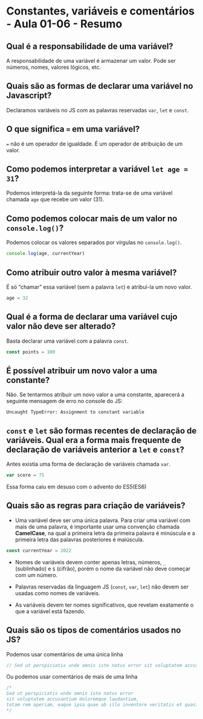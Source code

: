 # Constantes, variáveis e comentários - Aula 01-06 - Resumo

## Qual é a responsabilidade de uma variável?

A responsabilidade de uma variável é armazenar um valor. Pode ser números, nomes, valores lógicos, etc.

## Quais são as formas de declarar uma variável no Javascript?

Declaramos variáveis no JS com as palavras reservadas `var`, `let` e `const`.

## O que significa `=` em uma variável?

`=` não é um operador de igualdade. É um operador de atribuição de um valor.

## Como podemos interpretar a variável `let age = 31`?

Podemos interpretá-la da seguinte forma: trata-se de uma variável chamada `age` que recebe um valor (31).

## Como podemos colocar mais de um valor no `console.log()`?

Podemos colocar os valores separados por vírgulas no `console.log()`.

```javascript
console.log(age, currentYear)
```

## Como atribuir outro valor à mesma variável?
É só “chamar” essa variável (sem a palavra `let`) e atribuí-la um novo valor.

```javascript
age = 32
```

## Qual é a forma de declarar uma variável cujo valor não deve ser alterado?
Basta declarar uma variável com a palavra `const`.

```javascript
const points = 100
```

## É possível atribuir um novo valor a uma constante?
Não. Se tentarmos atribuir um novo valor a uma constante, aparecerá a seguinte mensagem de erro no console do JS:

```
Uncaught TypeError: Assignment to constant variable
```

## `const` e `let` são formas recentes de declaração de variáveis. Qual era a forma mais frequente de declaração de variáveis anterior a `let` e `const`?

Antes existia uma forma de declaração de variáveis chamada `var`. 

```javascript
var score = 75
```

Essa forma caiu em desuso com o advento do ES5(ES6)

## Quais são as regras para criação de variáveis?

- Uma variável deve ser uma única palavra. Para criar uma variável com mais de uma palavra, é importante usar uma convenção chamada **CamelCase**, na qual a primeira letra da primeira palavra é minúscula e a primeira letra das palavras posteriores é maiúscula.

```javascript
const currentYear = 2022
```

- Nomes de variáveis devem conter apenas letras, números, `_` (sublinhado) e `$` (cifrão), porém o nome da variável não deve começar com um número.

- Palavras reservadas da linguagem JS (`const`, `var`, `let`) não devem ser usadas como nomes de variáveis.

- As variáveis devem ter nomes significativos, que revelam exatamente o que a variável está fazendo.

## Quais são os tipos de comentários usados no JS?

Podemos usar comentários de uma única linha

```javascript
// Sed ut perspiciatis unde omnis iste natus error sit voluptatem accusantium
```  

Ou podemos usar comentários de mais de uma linha

```javascript
/*
Sed ut perspiciatis unde omnis iste natus error 
sit voluptatem accusantium doloremque laudantium, 
totam rem aperiam, eaque ipsa quae ab illo inventore veritatis et quasi architecto beatae vitae dicta sunt explicabo.
*/
```  
